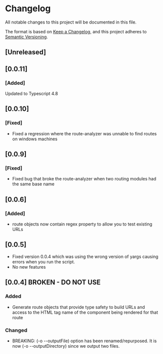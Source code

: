 # Changelog

All notable changes to this project will be documented in this file.

The format is based on [Keep a Changelog](https://keepachangelog.com/en/1.0.0/),
and this project adheres to [Semantic Versioning](https://semver.org/spec/v2.0.0.html).

## [Unreleased]

## [0.0.11]
### [Added]
Updated to Typescript 4.8

## [0.0.10]
### [Fixed]
- Fixed a regression where the route-analyzer was unnable to find routes on windows machines

## [0.0.9]
### [Fixed]
- Fixed bug that broke the route-analyzer when two routing modules had the same base name

## [0.0.6]
### [Added]
- route objects now contain regex property to allow you to test existing URLs

## [0.0.5]
- Fixed version 0.0.4 which was using the wrong version of yargs causing errors when you
  run the script.
- No new features

## [0.0.4] BROKEN - DO NOT USE

### Added
 - Generate route objects that provide type safety to build URLs and access to the HTML tag name
   of the component being rendered for that route

### Changed
  - BREAKING: (-o  --outputFile) option has been renamed/repurposed. It is now (-o --outputDirectory)
    since we output two files.


